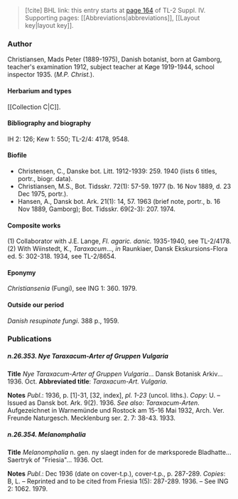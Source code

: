 > [!cite] BHL link: this entry starts at [page 164](https://www.biodiversitylibrary.org/item/103860#page/174/mode/1up) of TL-2 Suppl. IV.
> Supporting pages: [[Abbreviations|abbreviations]], [[Layout key|layout key]].

### Author

Christiansen, Mads Peter (1889-1975), Danish botanist, born at Gamborg, teacher's examination 1912, subject teacher at Køge 1919-1944, school inspector 1935. (*M.P. Christ.*).

#### Herbarium and types

[[Collection C|C]].

#### Bibliography and biography

IH 2: 126; Kew 1: 550; TL-2/4: 4178, 9548.

#### Biofile

- Christensen, C., Danske bot. Litt. 1912-1939: 259. 1940 (lists 6 titles, portr., biogr. data).
- Christiansen, M.S., Bot. Tidsskr. 72(1): 57-59. 1977 (b. 16 Nov 1889, d. 23 Dec 1975, portr.).
- Hansen, A., Dansk bot. Ark. 21(1): 14, 57. 1963 (brief note, portr., b. 16 Nov 1889, Gamborg); Bot. Tidsskr. 69(2-3): 207. 1974.

#### Composite works

(1) Collaborator with J.E. Lange, *Fl. agaric. danic.* 1935-1940, see TL-2/4178.
(2) With Wiinstedt, K., *Taraxacum*..., *in* Raunkiaer, Dansk Ekskursions-Flora ed. 5: 302-318. 1934, see TL-2/8654.

#### Eponymy

*Christiansenia* (Fungi), see ING 1: 360. 1979.

#### Outside our period

*Danish resupinate fungi*. 388 p., 1959.

### Publications

##### n.26.353. Nye Taraxacum-Arter af Gruppen Vulgaria

**Title**
*Nye Taraxacum-Arter af Gruppen Vulgaria*... Dansk Botanisk Arkiv... 1936. Oct.
**Abbreviated title**: *Taraxacum-Art. Vulgaria*.

**Notes**
*Publ*.: 1936, p. \[1\]-31, \[32, index\], *pl. 1-23* (uncol. liths.). *Copy*: U. – Issued as Dansk bot. Ark. 9(2). 1936.
*See also*: *Taraxacum-Arten*. Aufgezeichnet in Warnemünde und Rostock am 15-16 Mai 1932, Arch. Ver. Freunde Naturgesch. Mecklenburg ser. 2. 7: 38-43. 1933.

##### n.26.354. Melanomphalia

**Title**
*Melanomphalia* n. gen. ny slaegt inden for de mørksporede Bladhatte... Saertryk of "Friesia"... 1936. Oct.

**Notes**
*Publ*.: Dec 1936 (date on cover-t.p.), cover-t.p., p. 287-289. *Copies*: B, L. – Reprinted and to be cited from Friesia 1(5): 287-289. 1936. – See ING 2: 1062. 1979.

